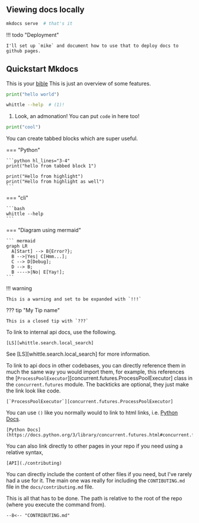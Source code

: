 ## Viewing docs locally

```bash
mkdocs serve  # that's it
```

!!! todo "Deployment"

    I'll set up `mike` and document how to use that to deploy docs to github pages.

## Quickstart Mkdocs
This is your [bible](phttps://squidfunk.github.io/mkdocs-material/reference/)
This is just an overview of some features.

```python
print("hello world")
```

```bash
whittle --help  # (1)!
```

1. Look, an admonation! You can put `code` in here too!
```python
print("cool")
```

You can create tabbed blocks which are super useful.

=== "Python"

    ```python hl_lines="3-4"
    print("hello from tabbed block 1")

    print("Hello from highlight")
    print("Hello from highlight as well")
    ```

=== "cli"

    ```bash
    whittle --help
    ```

=== "Diagram using mermaid"

    ``` mermaid
    graph LR
      A[Start] --> B{Error?};
      B -->|Yes| C[Hmm...];
      C --> D[Debug];
      D --> B;
      B ---->|No| E[Yay!];
    ```

!!! warning

    This is a warning and set to be expanded with `!!!`

??? tip "My Tip name"

    This is a closed tip with `???`

To link to internal api docs, use the following.

```
[LS][whittle.search.local_search]
```

See [LS][whittle.search.local_search] for more information.

To link to api docs in other codebases, you can directly reference them
in much the same way you would import them, for example, this references
the [`ProcessPoolExecutor`][concurrent.futures.ProcessPoolExecutor] class in the `concurrent.futures` module.
The backticks are optional, they just make the link look like code.

```
[`ProcessPoolExecutor`][concurrent.futures.ProcessPoolExecutor]
```

You can use `()` like you normally would to link to html links,
i.e. [Python Docs](https://docs.python.org/3/library/concurrent.futures.html#concurrent.futures.ProcessPoolExecutor).

```
[Python Docs](https://docs.python.org/3/library/concurrent.futures.html#concurrent.futures.ProcessPoolExecutor).
```

You can also link directly to other pages in your repo if you need using a relative syntax,

```
[API](./contributing)
```

You can directly include the content of other files if you need, but I've rarely had a use for it. The main one
was really for including the `CONTIBUTING.md` file in the `docs/contributing.md` file.

This is all that has to be done. The path is relative to the root of the repo (where you execute the command from).
```
--8<-- "CONTRIBUTING.md"
```
